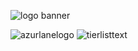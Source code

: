 ![logo banner](https://github.com/ThanatosSystemOmegaVI/azurlane-tier-list/assets/21358028/a6bbbb14-a5e5-4a9b-8982-cd4095312496)

![azurlanelogo](https://github.com/ThanatosSystemOmegaVI/azurlane-tier-list/assets/21358028/beac1492-8df0-4321-9c1f-d3fedc04a30a) ![tierlisttext](https://github.com/ThanatosSystemOmegaVI/azurlane-tier-list/assets/21358028/38ae5fab-3649-4812-ab3b-5baa2ba891a1)
